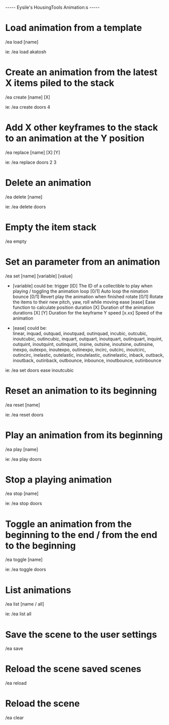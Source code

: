 ----- Eysile's HousingTools Animation:s -----

# Load animation from a template
/ea load [name]

ie:
/ea load akatosh


# Create an animation from the latest X items piled to the stack
/ea create [name] [X]

ie:
/ea create doors 4


# Add X other keyframes to the stack to an animation at the Y position
/ea replace [name] [X] [Y]

ie:
/ea replace doors 2 3


# Delete an animation
/ea delete [name]

ie:
/ea delete doors


# Empty the item stack
/ea empty


# Set an parameter from an animation
/ea set [name] [variable] [value]

* [variable] could be:
  trigger [ID]       The ID of a collectible to play when playing / toggling the animation
  loop [0/1]         Auto loop the nimation
  bounce [0/1]       Revert play the animation when finished
  rotate [0/1]       Rotate the items to their new pitch, yaw, roll while moving
  ease [ease]        Ease function to calculate position
  duration [X]       Duration of the animation
  durations [X] [Y]  Duration for the keyframe Y
  speed [x.xx]       Speed of the animation
  
* [ease] could be:  
  linear, inquad, outquad, inoutquad, outinquad, incubic, outcubic, inoutcubic, outincubic, inquart, outquart, 
  inoutquart, outinquart, inquint, outquint, inoutquint, outinquint, insine, outsine, inoutsine, outinsine, 
  inexpo, outexpo, inoutexpo, outinexpo, incirc, outcirc, inoutcirc, outincirc, inelastic, outelastic, 
  inoutelastic, outinelastic, inback, outback, inoutback, outinback, outbounce, inbounce, inoutbounce, outinbounce

ie:
/ea set doors ease inoutcubic


# Reset an animation to its beginning
/ea reset [name]

ie:
/ea reset doors


# Play an animation from its beginning
/ea play [name]

ie:
/ea play doors


# Stop a playing animation
/ea stop [name]

ie:
/ea stop doors


# Toggle an animation from the beginning to the end / from the end to the beginning
/ea toggle [name]

ie:
/ea toggle doors


# List animations
/ea list [name / all]

ie:
/ea list all


# Save the scene to the user settings
/ea save


# Reload the scene saved scenes
/ea reload


# Reload the scene
/ea clear
